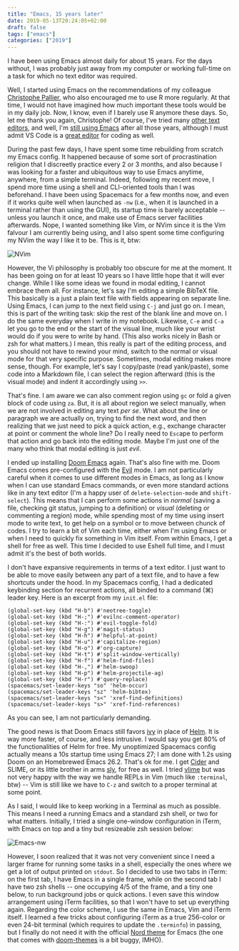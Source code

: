 ```yaml
---
title: "Emacs, 15 years later"
date: 2019-05-13T20:24:05+02:00
draft: false
tags: ["emacs"]
categories: ["2019"]
---
```


I have been using Emacs almost daily for about 15 years. For the days without, I was probably just away from my computer or working full-time on a task for which no text editor was required.

<!--more-->

Well, I started using Emacs on the recommendations of my colleague [Christophe Pallier](http://pallier.org/), who also encouraged me to use R more regularly. At that time, I would not have imagined how much important these tools would be in my daily job. Now, I know, even if I barely use R anymore these days. So, let me thank you again, Christophe! Of course, I've tried many [other text editors](/post/emacs-versus-textmate/), and well, I'm [still using Emacs](/post/why-i-am-still-using-emacs/) after all those years, although I must admit VS Code is a [great editor](/post/vscode-python/) for coding as well.

During the past few days, I have spent some time rebuilding from scratch my Emacs config. It happened because of some sort of procrastination religion that I discreetly practice every 2 or 3 months, and also because I was looking for a faster and ubiquitous way to use Emacs anytime, anywhere, from a simple terminal. Indeed, following my recent move, I spend more time using a shell and CLI-oriented tools than I was beforehand. I have been using Spacemacs for a few months now, and even if it works quite well when launched as `-nw` (i.e., when it is launched in a terminal rather than using the GUI), its startup time is barely acceptable -- unless you launch it once, and make use of Emacs server facilities afterwards. Nope, I wanted something like Vim, or NVim since it is the Vim falvour I am currently being using, and I also spent some time configuring my NVim the way I like it to be. This is it, btw:

![NVim](/img/2019-05-13-21-07-26.png)

However, the Vi philosophy is probably too obscure for me at the moment. It has been going on for at least 10 years so I have little hope that it will ever change. While I like some ideas we found in modal editing, I cannot embrace them all. For instance, let's say I'm editing a simple BibTeX file. This basically is a just a plain text file with fields appearing on separate line. Using Emacs, I can jump to the next field using `C-j` and just go on. I mean, this is part of the writing task: skip the rest of the blank line and move on. I do the same everyday when I write in my notebook. Likewise, `C-e` and `C-a` let you go to the end or the start of the visual line, much like your wrist would do if you were to write by hand. (This also works nicely in Bash or zsh for what matters.) I mean, this really is part of the editing process, and you should not have to rewind your mind, switch to the normal or visual mode for that very specific purpose. Sometimes, modal editing makes more sense, though. For example, let's say I copy/paste (read yank/paste), some code into a Markdown file, I can select the region afterward (this is the visual mode) and indent it accordingly using `>>`.

That's fine. I am aware we can also comment region using `gc` or fold a given block of code using `za`. But, it is all about region we select manually, when we are not involved in editing any text _per se_. What about the line or paragraph we are actually on, trying to find the next word, and then realizing that we just need to pick a quick action, e.g., exchange character at point or comment the whole line? Do I really need to `Esc`ape to perform that action and go back into the editing mode. Maybe I'm just one of the many who think that modal editing is just _evil_.

I ended up installing [Doom Emacs](/post/doom-emacs/) again. That's also fine with me. Doom Emacs comes pre-configured with the [Evil](https://www.emacswiki.org/emacs/Evil) mode. I am not particularly careful when it comes to use different modes in Emacs, as long as I know when I can use standard Emacs commands, or even more standard actions like in any text editor (I'm a happy user of `delete-selection-mode` and `shift-select`). This means that I can perform some actions in _normal_ (saving a file, checking git status, jumping to a definition) or _visual_ (deleting or commenting a region) mode, while spending most of my time using insert mode to write text, to get help on a symbol or to move between chunck of codes. I try to learn a bit of Vim each time, either when I'm using Emacs or when I need to quickly fix something in Vim itself. From within Emacs, I get a shell for free as well. This time I decided to use Eshell full time, and I must admit it's the best of both worlds.

I don't have expansive requirements in terms of a text editor. I just want to be able to move easily between any part of a text file, and to have a few shortcuts under the hood. In my Spacemacs config, I had a dedicated keybinding section for recurrent actions, all binded to a command (⌘) leader key. Here is an excerpt from my `init.el` file:

```emacs-lisp
(global-set-key (kbd "H-b") #'neotree-toggle)
(global-set-key (kbd "H-;") #'evilnc-comment-operator)
(global-set-key (kbd "H-:") #'evil-toggle-fold)
(global-set-key (kbd "H-g") #'magit-status)
(global-set-key (kbd "H-h") #'helpful-at-point)
(global-set-key (kbd "H-u") #'capitalize-region)
(global-set-key (kbd "H-o") #'org-capture)
(global-set-key (kbd "H-t") #'split-window-vertically)
(global-set-key (kbd "H-f") #'helm-find-files)
(global-set-key (kbd "H-,") #'helm-swoop)
(global-set-key (kbd "H-p") #'helm-projectile-ag)
(global-set-key (kbd "H-r") #'query-replace)
(spacemacs/set-leader-keys "so" 'helm-occur)
(spacemacs/set-leader-keys "sz" 'helm-bibtex)
(spacemacs/set-leader-keys "s<" 'xref-find-definitions)
(spacemacs/set-leader-keys "s>" 'xref-find-references)
```

As you can see, I am not particularly demanding.

The good news is that Doom Emacs still favors [ivy](https://oremacs.com/swiper/) in place of [Helm](https://emacs-helm.github.io/helm/). It is way more faster, of course, and less intrusive. I would say you get 80% of the functionalities of Helm for free. My unoptimized Spacemacs config actually means a 10s startup time using Emacs 27; I am done with 1.2s using Doom on an Homebrewed Emacs 26.2. That's ok for me. I get [Cider](https://github.com/clojure-emacs/cider) and SLIME, or its little brother in arms [sly](https://github.com/joaotavora/sly), for free as well. I tried [vlime](https://github.com/l04m33/vlime) but was not very happy with the way we handle REPLs in Vim (much like `:terminal`, btw) -- Vim is still like we have to `C-z` and switch to a proper terminal at some point.

As I said, I would like to keep working in a Terminal as much as possible. This means I need a running Emacs and a standard zsh shell, or two for what matters. Initially, I tried a single one-window configuration in iTerm, with Emacs on top and a tiny but resizeable zsh session below:

![Emacs-nw](/img/2019-05-07-15-31-49.png)

However, I soon realized that it was not very convenient since I need a larger frame for running some tasks in a shell, especially the ones where we get a lot of output printed on `stdout`. So I decided to use two tabs in iTerm: on the first tab, I have Emacs in a single frame, while on the second tab I have two zsh shells -- one occupying 4/5 of the frame, and a tiny one below, to run background jobs or quick actions. I even save this window arrangement using iTerm facilities, so that I won't have to set up everything again. Regarding the color scheme, I use the same in Emacs, Vim and iTerm itself. I learned a few tricks about configuring iTerm as a true 256-color or even 24-bit terminal (which requires to update the `.terminfo`) in passing, but I finally do not need it with the official [Nord theme](https://www.nordtheme.com) for Emacs (the one that comes with [doom-themes](https://github.com/hlissner/emacs-doom-themes) is a bit buggy, IMHO).

